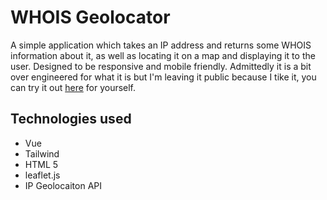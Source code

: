 # WHOIS Geolocator
A simple application which takes an IP address and returns some WHOIS information about it, as well as locating it on a map and displaying it to the user. Designed to be responsive and mobile friendly. Admittedly it is a bit over engineered for what it is but I'm leaving it public because I tike it, you can try it out [here](https://idle-labors.github.io/ipinfo/) for yourself.

## Technologies used

- Vue
- Tailwind
- HTML 5
- leaflet.js
- IP Geolocaiton API
